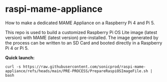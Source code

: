 # raspi-mame-appliance
How to make a dedicated MAME Appliance on a Raspberry Pi 4 and Pi 5.

This repo is used to build a customized Raspberry Pi OS Lite image (latest version) with MAME (latest version) pre-installed. The image generated by the process can be written to an SD Card and booted directly in a Raspberry Pi 4 or Pi 5.

**Quick launch:**

`curl -s https://raw.githubusercontent.com/sonicprod/raspi-mame-appliance/refs/heads/main/PRE-PROCESS/PrepareRaspiOSImageFile.sh | bash`
